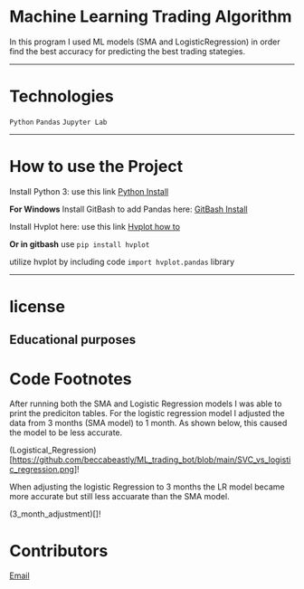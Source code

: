 # Machine Learning Trading Algorithm
 In this program I used ML models (SMA and LogisticRegression) in order find the best accuracy for predicting the best trading stategies.

---
# Technologies
`Python`
`Pandas`
`Jupyter Lab`

---

# How to use the Project
Install Python 3: use this link  [Python Install](https://www.python.org/)

**For Windows**
Install GitBash to add Pandas here: [GitBash Install](https://gitforwindows.org/) 

Install Hvplot here: use this link [Hvplot how to](https://pypi.org/project/hvplot/)

**Or in gitbash** use `pip install hvplot`

utilize hvplot by including code `import hvplot.pandas` library


---
# license
**Educational purposes**
---

# Code Footnotes
After running both the SMA and Logistic Regression models I was able to print the prediciton tables. For the logistic regression model I adjusted the data from 3 months (SMA model) to 1 month. As shown below, this caused the model to be less accurate.

(Logistical_Regression)[https://github.com/beccabeastly/ML_trading_bot/blob/main/SVC_vs_logistic_regression.png]!

When adjusting the logistic Regression to 3 months the LR model became more accurate but still less accuarate than the SMA model.

(3_month_adjustment)[]!



# Contributors
[Email](beccabeastly@gmail.com)

